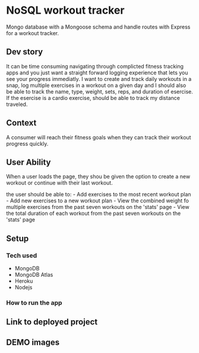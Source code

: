 # NoSQL workout tracker

Mongo database with a Mongoose schema and handle routes with Express for a workout tracker.

## Dev story

It can be time consuming navigating through complicted fitness tracking apps and you just want a straight forward logging experience that lets you see your progress immediatly. I want to create and track daily workouts in a snap, log multiple exercises in a workout on a given day and I should also be able to track the name, type, weight, sets, reps, and duration of esercise. If the esercise is a cardio exercise, should be able to track my distance traveled.

## Context

A consumer will reach their fitness goals when they can track their workout progress quickly.

## User Ability

When a user loads the page, they shou be given the option to create a new workout or continue with their last workout.

the user should be able to: 
    - Add exercises to the most recent workout plan 
    - Add new exercises to a new workout plan
    - View the combined weight fo multiple exercises from the past seven workouts on the 'stats' page
    - View the total duration of each workout from the past seven workouts on the 'stats' page

## Setup 
 ### Tech used
 - MongoDB 
 - MongoDB Atlas
 - Heroku
 - Nodejs

 ### How to run the app

## Link to deployed project

## DEMO images